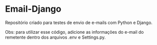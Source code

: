 # Email-Django
Repositório criado para testes de envio de e-mails com Python e Django.

Obs: para utilizar esse código, adicione as informações do e-mail do remetente dentro dos arquivos .env e Settings.py.
